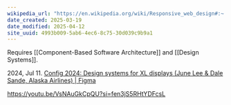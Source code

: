 ```yaml
---
wikipedia_url: "https://en.wikipedia.org/wiki/Responsive_web_design#:~:text=Responsive%20web%20design%20(RWD)%20or,to%20ensure%20usability%20and%20satisfaction."
date_created: 2025-03-19
date_modified: 2025-04-12
site_uuid: 4993b009-5ab6-4ec6-8c75-30d039c9b9a1
---
```


Requires [[Component-Based Software Architecture]] and [[Design Systems]]. 

2024, Jul 11. [Config 2024: Design systems for XL displays (June Lee & Dale Sande, Alaska Airlines) | Figma](https://youtu.be/SR1f4KicAJg?si=GVNbs0EwrVSYr1Cr)

https://youtu.be/VsNAuGkCpQU?si=fen3jS5RHtYDFcsL